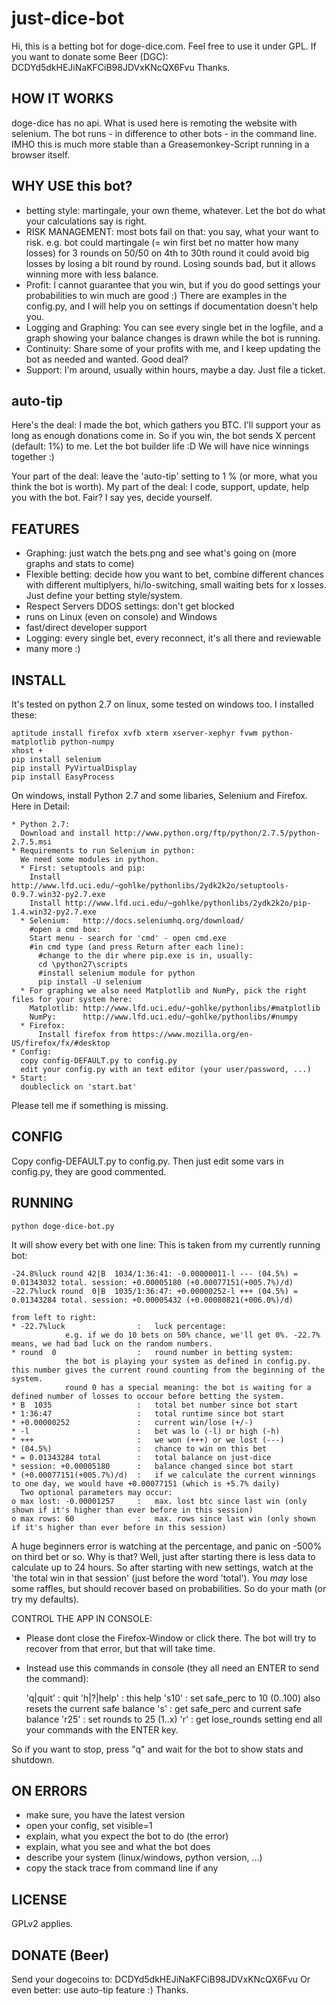 just-dice-bot
=============

Hi, this is a betting bot for doge-dice.com. Feel free to use it under GPL. If you want to donate some Beer (DGC): DCDYd5dkHEJiNaKFCiB98JDVxKNcQX6Fvu Thanks.

HOW IT WORKS
-------------

doge-dice has no api. What is used here is remoting the website with selenium. The bot runs - in difference to other bots - in the command line. IMHO this is much more stable than a Greasemonkey-Script running in a browser itself.

WHY USE this bot?
-------------

* betting style: martingale, your own theme, whatever. 
  Let the bot do what your calculations say is right.
* RISK MANAGEMENT: most bots fail on that: you say, what your want to risk.
  e.g. bot could martingale (= win first bet no matter how many losses) for 3 rounds on 50/50
       on 4th to 30th round it could avoid big losses by losing a bit round by round. Losing sounds bad, but it allows winning more with less balance. 
* Profit: I cannot guarantee that you win, but if you do good settings your probabilities to win much are good :)
  There are examples in the config.py, and I will help you on settings if documentation doesn't help you.
* Logging and Graphing: You can see every single bet in the logfile, and a graph showing your balance changes is drawn while the bot is running.
* Continuity: Share some of your profits with me, and I keep updating the bot as needed and wanted. Good deal?
* Support: I'm around, usually within hours, maybe a day. Just file a ticket.

auto-tip
-------------

Here's the deal: I made the bot, which gathers you BTC. 
I'll support your as long as enough donations come in.
So if you win, the bot sends X percent (default: 1%) to me. 
Let the bot builder life :D We will have nice winnings together :)

Your part of the deal: leave the 'auto-tip' setting to 1 % (or more, what you think the bot is worth).
My part of the deal: I code, support, update, help you with the bot.
Fair? I say yes, decide yourself.

FEATURES
-------------

* Graphing: just watch the bets.png and see what's going on (more graphs and stats to come)
* Flexible betting: decide how you want to bet, combine different chances with different multiplyers, hi/lo-switching, small waiting bets for x losses.
  Just define your betting style/system.
* Respect Servers DDOS settings: don't get blocked
* runs on Linux (even on console) and Windows
* fast/direct developer support
* Logging: every single bet, every reconnect, it's all there and reviewable
* many more :)

INSTALL
-------------

It's tested on python 2.7 on linux, some tested on windows too.
I installed these:

```
aptitude install firefox xvfb xterm xserver-xephyr fvwm python-matplotlib python-numpy
xhost +
pip install selenium
pip install PyVirtualDisplay
pip install EasyProcess
```

On windows, install Python 2.7 and some libaries, Selenium and Firefox. Here in Detail:
```
* Python 2.7:
  Download and install http://www.python.org/ftp/python/2.7.5/python-2.7.5.msi
* Requirements to run Selenium in python:
  We need some modules in python. 
  * First: setuptools and pip:
    Install http://www.lfd.uci.edu/~gohlke/pythonlibs/2ydk2k2o/setuptools-0.9.7.win32-py2.7.exe
	Install http://www.lfd.uci.edu/~gohlke/pythonlibs/2ydk2k2o/pip-1.4.win32-py2.7.exe
  * Selenium: 	http://docs.seleniumhq.org/download/
    #open a cmd box:
    Start menu - search for 'cmd' - open cmd.exe
    #in cmd type (and press Return after each line):
      #change to the dir where pip.exe is in, usually:
	  cd \python27\scripts
	  #install selenium module for python
      pip install -U selenium
  * For graphing we also need Matplotlib and NumPy, pick the right files for your system here:
    Matplotlib: http://www.lfd.uci.edu/~gohlke/pythonlibs/#matplotlib
    NumPy:      http://www.lfd.uci.edu/~gohlke/pythonlibs/#numpy
  * Firefox: 	
      Install firefox from https://www.mozilla.org/en-US/firefox/fx/#desktop
* Config:
  copy config-DEFAULT.py to config.py
  edit your config.py with an text editor (your user/password, ...)
* Start:
  doubleclick on 'start.bat'
```

Please tell me if something is missing.

CONFIG
-------------

Copy config-DEFAULT.py to config.py. Then just edit some vars in config.py, they are good commented.

RUNNING
-------------

```python doge-dice-bot.py```

It will show every bet with one line:
This is taken from my currently running bot:

    -24.8%luck round 42|B  1034/1:36:41: -0.00000011-l --- (04.5%) = 0.01343032 total. session: +0.00005180 (+0.00077151(+005.7%)/d)
    -22.7%luck round  0|B  1035/1:36:47: +0.00000252-l +++ (04.5%) = 0.01343284 total. session: +0.00005432 (+0.00080821(+006.0%)/d)
    
    from left to right:
    * -22.7%luck				:	luck percentage:
      			e.g. if we do 10 bets on 50% chance, we'll get 0%. -22.7% means, we had bad luck on the random numbers.
    * round  0					:	round number in betting system:	
      			the bot is playing your system as defined in config.py. this number gives the current round counting from the beginning of the system.
      			round 0 has a special meaning: the bot is waiting for a defined number of losses to occour before betting the system. 
    * B  1035					:	total bet number since bot start
    * 1:36:47					:	total runtime since bot start
    * +0.00000252				:	current win/lose (+/-)
    * -l						:	bet was lo (-l) or high (-h)
    * +++						:	we won (+++) or we lost (---)
    * (04.5%)					:	chance to win on this bet
    * = 0.01343284 total		:	total balance on just-dice
    * session: +0.00005180		:	balance changed since bot start
    * (+0.00077151(+005.7%)/d)	:	if we calculate the current winnings to one day, we would have +0.00077151 (which is +5.7% daily)
      Two optional parameters may occur:
    o max lost: -0.00001257		:	max. lost btc since last win (only shown if it's higher than ever before in this session)
    o max rows: 60				:	max. rows since last win (only shown if it's higher than ever before in this session)

A huge beginners error is watching at the percentage, and panic on -500% on third bet or so.
Why is that? Well, just after starting there is less data to calculate up to 24 hours.
So after starting with new settings, watch at the 'the total win in that session' (just before the word 'total').
You *may* lose some raffles, but should recover based on probabilities. So do your math (or try my defaults).

CONTROL THE APP IN CONSOLE:
* Please dont close the Firefox-Window or click there. The bot will try to recover from that error, but that will take time.
* Instead use this commands in console (they all need an ENTER to send the command):

	'q|quit'     : quit
	'h|?|help'   : this help
	's10'        : set safe_perc to 10 (0..100)
	               also resets the current safe balance
	's'          : get safe_perc and current safe balance
	'r25'        : set rounds to 25 (1..x)
	'r'          : get lose_rounds setting
	end all your commands with the ENTER key.
	
So if you want to stop, press "q<ENTER>" and wait for the bot to show stats and shutdown.

ON ERRORS
-------------

* make sure, you have the latest version
* open your config, set visible=1
* explain, what you expect the bot to do (the error)
* explain, what you see and what the bot does
* describe your system (linux/windows, python version, ...)
* copy the stack trace from command line if any

LICENSE
-------------

GPLv2 applies.

DONATE (Beer)
-------------

Send your dogecoins to: DCDYd5dkHEJiNaKFCiB98JDVxKNcQX6Fvu
Or even better: use auto-tip feature :)
Thanks.
